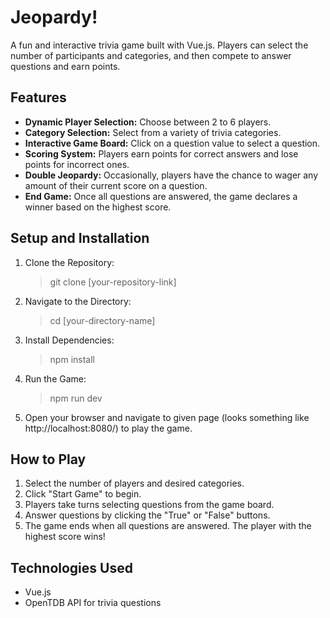 <h1>Jeopardy!</h1>
A fun and interactive trivia game built with Vue.js. Players can select the number of participants and categories, and then compete to answer questions and earn points.

<h2>Features</h2>

- <b>Dynamic Player Selection:</b> Choose between 2 to 6 players.
- <b>Category Selection:</b> Select from a variety of trivia categories.
- <b>Interactive Game Board:</b> Click on a question value to select a question.
- <b>Scoring System:</b> Players earn points for correct answers and lose points for incorrect ones.
- <b>Double Jeopardy:</b> Occasionally, players have the chance to wager any amount of their current score on a question.
- <b>End Game:</b> Once all questions are answered, the game declares a winner based on the highest score.
<h2>Setup and Installation</h2>


1. Clone the Repository:


    > git clone [your-repository-link]

2. Navigate to the Directory:

    > cd [your-directory-name]

3. Install Dependencies:

    > npm install
4. Run the Game:

    > npm run dev

5. Open your browser and navigate to given page (looks something like http://localhost:8080/) to play the game.

<h2>How to Play</h2>

1. Select the number of players and desired categories.
2. Click "Start Game" to begin.
3. Players take turns selecting questions from the game board.
4. Answer questions by clicking the "True" or "False" buttons.
5. The game ends when all questions are answered. The player with the highest score wins!
<h2>Technologies Used</h2>

- Vue.js
- OpenTDB API for trivia questions
